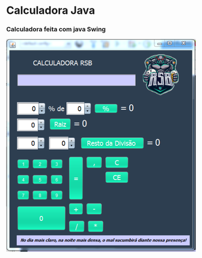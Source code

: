 # Calculadora Java 
### Calculadora feita com java Swing
![alt text](https://github.com/Khufos/Calculadora-Java-/blob/main/rsb.png)
